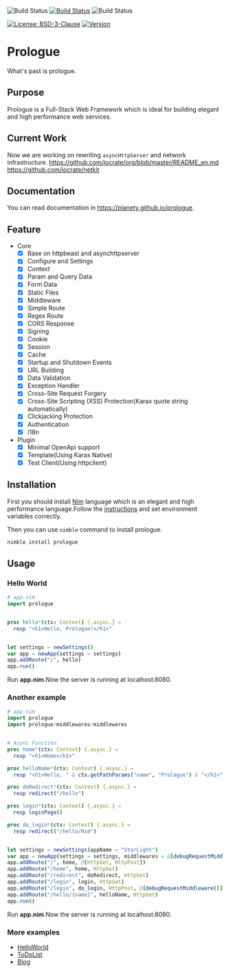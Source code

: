 ![Build Status](https://github.com/planety/prologue/workflows/Test%20Prologue/badge.svg)
[![Build Status](https://dev.azure.com/xzsflywind/xlsx/_apis/build/status/planety.prologue?branchName=master)](https://dev.azure.com/xzsflywind/xlsx/_build/latest?definitionId=4&branchName=master)
![Build Status](https://travis-ci.org/planety/prologue.svg?branch=master)

[![License: BSD-3-Clause](https://img.shields.io/github/license/planety/prologue)](https://opensource.org/licenses/BSD-3-Clause)
[![Version](https://img.shields.io/github/v/release/planety/prologue?include_prereleases)](https://github.com/planety/prologue/releases)


# Prologue

What's past is prologue.

## Purpose
Prologue is a Full-Stack Web Framework which is
ideal for building elegant and high performance
web services.

## Current Work
Now we are working on rewriting `asyncHttpServer` and network infrastructure.
https://github.com/iocrate/org/blob/master/README_en.md
https://github.com/iocrate/netkit


## Documentation

You can read documentation in https://planety.github.io/prologue.


## Feature

- Core
  - [x] Base on httpbeast and asynchttpserver
  - [x] Configure and Settings
  - [x] Context
  - [x] Param and Query Data
  - [x] Form Data
  - [x] Static Files
  - [x] Middleware
  - [x] Simple Route
  - [x] Regex Route
  - [x] CORS Response
  - [x] Signing
  - [x] Cookie
  - [x] Session
  - [x] Cache
  - [x] Startup and Shutdown Events
  - [x] URL Building
  - [x] Data Validation
  - [x] Exception Handler
  - [x] Cross-Site Request Forgery
  - [x] Cross-Site Scripting (XSS) Protection(Karax quote string automatically)
  - [x] Clickjacking Protection
  - [x] Authentication
  - [x] I18n

- Plugin
  - [x] Minimal OpenApi support
  - [x] Template(Using Karax Native)
  - [x] Test Client(Using httpclient)

## Installation

First you should install [Nim](https://nim-lang.org/) language which is an elegant and high performance language.Follow the [instructions](https://nim-lang.org/install.html) and set environment variables correctly.

Then you can use `nimble` command to install prologue.

```bash
nimble install prologue
```

## Usage


### Hello World

```nim
# app.nim
import prologue


proc hello*(ctx: Context) {.async.} =
  resp "<h1>Hello, Prologue!</h1>"


let settings = newSettings()
var app = newApp(settings = settings)
app.addRoute("/", hello)
app.run()
```

Run **app.nim**.Now the server is running at localhost:8080.

### Another example

```nim
# app.nim
import prologue
import prologue/middlewares/middlewares


# Async Function
proc home*(ctx: Context) {.async.} =
  resp "<h1>Home</h1>"

proc helloName*(ctx: Context) {.async.} =
  resp "<h1>Hello, " & ctx.getPathParams("name", "Prologue") & "</h1>"

proc doRedirect*(ctx: Context) {.async.} =
  resp redirect("/hello")

proc login*(ctx: Context) {.async.} =
  resp loginPage()

proc do_login*(ctx: Context) {.async.} =
  resp redirect("/hello/Nim")


let settings = newSettings(appName = "StarLight")
var app = newApp(settings = settings, middlewares = @[debugRequestMiddleware()])
app.addRoute("/", home, @[HttpGet, HttpPost])
app.addRoute("/home", home, HttpGet)
app.addRoute("/redirect", doRedirect, HttpGet)
app.addRoute("/login", login, HttpGet)
app.addRoute("/login", do_login, HttpPost, @[debugRequestMiddleware()])
app.addRoute("/hello/{name}", helloName, HttpGet)
app.run()
```

Run **app.nim**.Now the server is running at localhost:8080.

### More examples
- [HelloWorld](https://github.com/planety/prologue/tree/master/examples/helloworld)
- [ToDoList](https://github.com/planety/prologue/tree/master/examples/todolist)
- [Blog](https://github.com/planety/prologue/tree/master/examples/blog)
